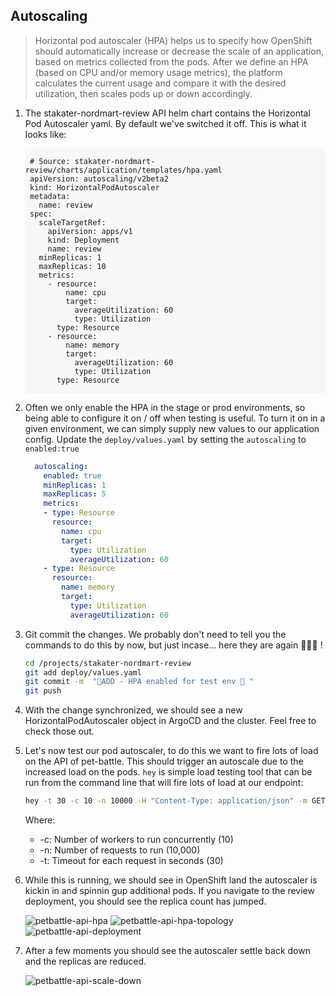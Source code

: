 ## Autoscaling

> Horizontal pod autoscaler (HPA) helps us to specify how OpenShift should automatically increase or decrease the scale of an application, based on metrics collected from the pods. After we define an HPA (based on CPU and/or memory usage metrics), the platform calculates the current usage and compare it with the desired utilization, then scales pods up or down accordingly.

1. The stakater-nordmart-review API helm chart contains the Horizontal Pod Autoscaler yaml. By default we've switched it off. This is what it looks like:

    <div class="highlight" style="background: #f7f7f7">
    <pre><code class="language-yaml">
    # Source: stakater-nordmart-review/charts/application/templates/hpa.yaml
    apiVersion: autoscaling/v2beta2
    kind: HorizontalPodAutoscaler
    metadata:
      name: review
    spec:
      scaleTargetRef:
        apiVersion: apps/v1
        kind: Deployment
        name: review
      minReplicas: 1
      maxReplicas: 10
      metrics:
        - resource:
            name: cpu
            target:
              averageUtilization: 60
              type: Utilization
          type: Resource
        - resource:
            name: memory
            target:
              averageUtilization: 60
              type: Utilization
          type: Resource
    </code></pre></div>

2. Often we only enable the HPA in the stage or prod environments, so being able to configure it on / off when testing is useful. To turn it on in a given environment, we can simply supply new values to our application config. Update the `deploy/values.yaml` by setting the `autoscaling` to `enabled:true`

    ```yaml
      autoscaling:
        enabled: true
        minReplicas: 1
        maxReplicas: 5
        metrics:
        - type: Resource
          resource:
            name: cpu
            target: 
              type: Utilization
              averageUtilization: 60
        - type: Resource
          resource:
            name: memory
            target: 
              type: Utilization
              averageUtilization: 60
    ```

3. Git commit the changes. We probably don't need to tell you the commands to do this by now, but just incase... here they are again 🐎🐎🐎 !

    ```bash
    cd /projects/stakater-nordmart-review
    git add deploy/values.yaml
    git commit -m  "🐎ADD - HPA enabled for test env 🐎 "
    git push
    ```

4. With the change synchronized, we should see a new HorizontalPodAutoscaler object in ArgoCD and the cluster. Feel free to check those out.

5. Let's now test our pod autoscaler, to do this we want to fire lots of load on the API of pet-battle. This should trigger an autoscale due to the increased load on the pods. `hey` is simple load testing tool that can be run from the command line that will fire lots of load at our endpoint:

    ```bash
    hey -t 30 -c 10 -n 10000 -H "Content-Type: application/json" -m GET https://$(oc get route/review -n ${TEAM_NAME}-test --template='{{.spec.host}}')/cats 
    ```

    Where:
    * -c: Number of workers to run concurrently (10)
    * -n: Number of requests to run (10,000)
    * -t: Timeout for each request in seconds (30)

6. While this is running, we should see in OpenShift land the autoscaler is kickin in and spinnin gup additional pods. If you navigate to the review deployment, you should see the replica count has jumped.

    ![petbattle-api-hpa](./images/petbattle-api-hpa.png)
    ![petbattle-api-hpa-topology](./images/petbattle-api-hpa-topology.png)
    ![petbattle-api-deployment](./images/petbattle-api-deployment.png)

7. After a few moments you should see the autoscaler settle back down and the replicas are reduced.

    ![petbattle-api-scale-down](./images/petbattle-api-scale-down.png)
